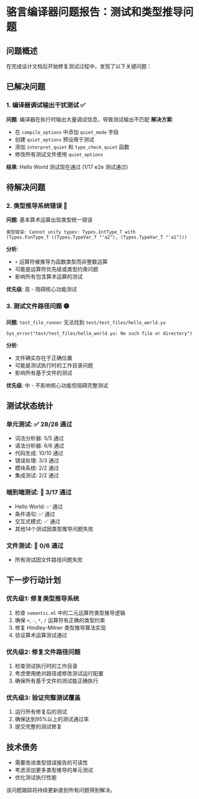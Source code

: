 # 骆言编译器问题报告：测试和类型推导问题

## 问题概述

在完成设计文档后开始修复测试过程中，发现了以下关键问题：

## 已解决问题

### 1. 编译器调试输出干扰测试 ✅
**问题**: 编译器在执行时输出大量调试信息，导致测试输出不匹配
**解决方案**: 
- 在 `compile_options` 中添加 `quiet_mode` 字段
- 创建 `quiet_options` 预设用于测试
- 添加 `interpret_quiet` 和 `type_check_quiet` 函数
- 修改所有测试文件使用 `quiet_options`

**结果**: Hello World 测试现在通过 (1/17 e2e 测试通过)

## 待解决问题

### 2. 类型推导系统错误 🔴
**问题**: 基本算术运算出现类型统一错误
```
类型错误: Cannot unify types: Types.IntType_T with 
(Types.FunType_T ((Types.TypeVar_T "'a2"), (Types.TypeVar_T "'a1")))
```

**分析**: 
- `+` 运算符被推导为函数类型而非整数运算
- 可能是运算符优先级或类型约束问题
- 影响所有包含算术运算的测试

**优先级**: 高 - 阻碍核心功能测试

### 3. 测试文件路径问题 🟡
**问题**: `test_file_runner` 无法找到 `test/test_files/hello_world.yu`
```
Sys_error("test/test_files/hello_world.yu: No such file or directory")
```

**分析**:
- 文件确实存在于正确位置
- 可能是测试执行时的工作目录问题
- 影响所有基于文件的测试

**优先级**: 中 - 不影响核心功能但阻碍完整测试

## 测试状态统计

### 单元测试: ✅ 28/28 通过
- 词法分析器: 5/5 通过
- 语法分析器: 6/6 通过  
- 代码生成: 10/10 通过
- 错误处理: 3/3 通过
- 模块系统: 2/2 通过
- 集成测试: 2/2 通过

### 端到端测试: 🔴 3/17 通过
- Hello World: ✅ 通过
- 条件语句: ✅ 通过
- 交互式模式: ✅ 通过
- 其他14个测试因类型推导问题失败

### 文件测试: 🔴 0/6 通过
- 所有测试因文件路径问题失败

## 下一步行动计划

### 优先级1: 修复类型推导系统
1. 检查 `semantic.ml` 中的二元运算符类型推导逻辑
2. 确保 `+`, `-`, `*`, `/` 运算符有正确的类型约束
3. 修复 Hindley-Milner 类型推导算法实现
4. 验证算术运算测试通过

### 优先级2: 修复文件路径问题
1. 检查测试执行时的工作目录
2. 考虑使用绝对路径或修改测试运行配置
3. 确保所有基于文件的测试能正确执行

### 优先级3: 验证完整测试覆盖
1. 运行所有修复后的测试
2. 确保达到95%以上的测试通过率
3. 提交完整的测试修复

## 技术债务
- 需要改进类型错误报告的可读性
- 考虑添加更多类型推导的单元测试
- 优化测试执行性能

该问题跟踪将持续更新直到所有问题得到解决。